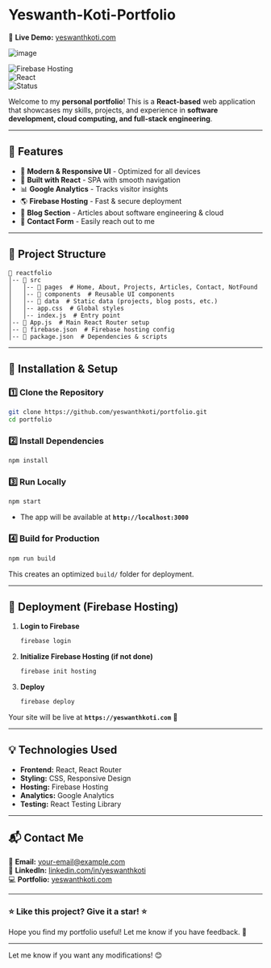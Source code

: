 # Yeswanth-Koti-Portfolio

📍 **Live Demo:** [yeswanthkoti.com](https://my-portfolio-a3c97.web.app/)  

![image](https://github.com/user-attachments/assets/d6bec12e-2bd7-448a-b190-f7c4703a7985) 

![Firebase Hosting](https://img.shields.io/badge/Hosted%20on-Firebase-blue)  
![React](https://img.shields.io/badge/Built%20With-React-blue)  
![Status](https://img.shields.io/badge/Status-Live-green)  

Welcome to my **personal portfolio**! This is a **React-based** web application that showcases my skills, projects, and experience in **software development, cloud computing, and full-stack engineering**.  

---

## **📌 Features**
- 🎨 **Modern & Responsive UI** - Optimized for all devices  
- 🚀 **Built with React** - SPA with smooth navigation  
- 📊 **Google Analytics** - Tracks visitor insights  
- 🌎 **Firebase Hosting** - Fast & secure deployment  
- 📝 **Blog Section** - Articles about software engineering & cloud  
- 📩 **Contact Form** - Easily reach out to me  

---

## **📂 Project Structure**
```
📁 reactfolio
│-- 📂 src
│   │-- 📂 pages  # Home, About, Projects, Articles, Contact, NotFound
│   │-- 📂 components  # Reusable UI components
│   │-- 📂 data  # Static data (projects, blog posts, etc.)
│   │-- app.css  # Global styles
│   │-- index.js  # Entry point
│-- 📄 App.js  # Main React Router setup
│-- 📄 firebase.json  # Firebase hosting config
│-- 📄 package.json  # Dependencies & scripts
```

---

## **🔧 Installation & Setup**
### **1️⃣ Clone the Repository**
```sh
git clone https://github.com/yeswanthkoti/portfolio.git
cd portfolio
```

### **2️⃣ Install Dependencies**
```sh
npm install
```

### **3️⃣ Run Locally**
```sh
npm start
```
- The app will be available at **`http://localhost:3000`**  

### **4️⃣ Build for Production**
```sh
npm run build
```
This creates an optimized `build/` folder for deployment.  

---

## **🚀 Deployment (Firebase Hosting)**
1. **Login to Firebase**  
   ```sh
   firebase login
   ```
2. **Initialize Firebase Hosting (if not done)**  
   ```sh
   firebase init hosting
   ```
3. **Deploy**  
   ```sh
   firebase deploy
   ```

Your site will be live at **`https://yeswanthkoti.com`** 🎉

---

## **💡 Technologies Used**
- **Frontend:** React, React Router  
- **Styling:** CSS, Responsive Design  
- **Hosting:** Firebase Hosting  
- **Analytics:** Google Analytics  
- **Testing:** React Testing Library  

---

## **📬 Contact Me**
📧 **Email:** [your-email@example.com](mailto:your-email@example.com)  
🔗 **LinkedIn:** [linkedin.com/in/yeswanthkoti](https://www.linkedin.com/in/yeswanthkoti)  
💻 **Portfolio:** [yeswanthkoti.com](https://my-portfolio-a3c97.web.app/)  

---

### ⭐ **Like this project? Give it a star!** ⭐  
Hope you find my portfolio useful! Let me know if you have feedback. 🚀  

---

Let me know if you want any modifications! 😊
